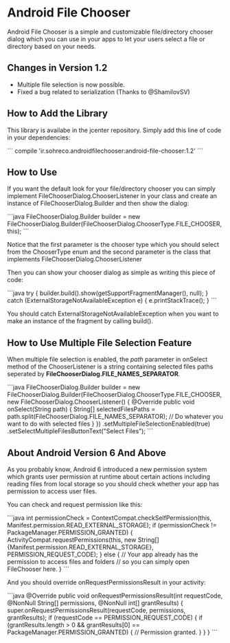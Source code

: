 <h1>Android File Chooser</h1>
<p>Android File Chooser is a simple and customizable file/directory chooser dialog which you can use in your apps to let your users select a file or directory based on your needs.</p>
<h2>Changes in Version 1.2</h2>
<ul>
<li>Multiple file selection is now possible.</li>
<li>Fixed a bug related to serialization (Thanks to @ShamilovSV)</li>
</ul>
<h2>How to Add the Library</h2>
<p>This library is availabe in the jcenter repository. Simply add this line of code in your dependencies:</p>
```
compile 'ir.sohreco.androidfilechooser:android-file-chooser:1.2'
```
<h2>How to Use</h2>
<p>If you want the default look for your file/directory chooser you can simply implement FileChooserDialog.ChooserListener in your class and create an instance of FileChooserDialog.Builder and then show the dialog:</p>
```java
FileChooserDialog.Builder builder = new FileChooserDialog.Builder(FileChooserDialog.ChooserType.FILE_CHOOSER, this);
```
<p>Notice that the first parameter is the chooser type which you should select from the ChooserType enum and the second parameter is the class that implements FileChooserDialog.ChooserListener </p>
<p>Then you can show your chooser dialog as simple as writing this piece of code:</p>
```java
try {
  builder.build().show(getSupportFragmentManager(), null);
} catch (ExternalStorageNotAvailableException e) {
  e.printStackTrace();
}
```
<p>You should catch ExternalStorageNotAvailableException when you want to make an instance of the fragment by calling build().</p>
<h2>How to Use Multiple File Selection Feature</h2>
<p>When multiple file selection is enabled, the <i>path</i> parameter in onSelect method of the ChooserListener is a string containing selected files paths seperated by <b>FileChooserDialog.FILE_NAMES_SEPARATOR</b>.</p>
```java
FileChooserDialog.Builder builder = new FileChooserDialog.Builder(FileChooserDialog.ChooserType.FILE_CHOOSER, new                FileChooserDialog.ChooserListener() {
            @Override
            public void onSelect(String path) {
                String[] selectedFilesPaths = path.split(FileChooserDialog.FILE_NAMES_SEPARATOR);
                // Do whatever you want to do with selected files
            }
        })
                .setMultipleFileSelectionEnabled(true)
                .setSelectMultipleFilesButtonText("Select Files");
```
<h2>About Android Version 6 And Above</h2>
<p>As you probably know, Android 6 introduced a new permission system which grants user permission at runtime about certain actions including reading files from local storage so you should check whether your app has permission to access user files.</p>
<p>You can check and request permission like this:</p>
```java
int permissionCheck = ContextCompat.checkSelfPermission(this, Manifest.permission.READ_EXTERNAL_STORAGE);
if (permissionCheck != PackageManager.PERMISSION_GRANTED) {
    ActivityCompat.requestPermissions(this, new String[]{Manifest.permission.READ_EXTERNAL_STORAGE}, PERMISSION_REQUEST_CODE);
} else {
    // Your app already has the permission to access files and folders
    // so you can simply open FileChooser here.
}
```
<p>And you should override onRequestPermissionsResult in your activity:</p>
```java
@Override
public void onRequestPermissionsResult(int requestCode, @NonNull String[] permissions, @NonNull int[] grantResults) {
    super.onRequestPermissionsResult(requestCode, permissions, grantResults);
    if (requestCode == PERMISSION_REQUEST_CODE) {
        if (grantResults.length > 0 && grantResults[0] == PackageManager.PERMISSION_GRANTED) {
            // Permission granted.
        }
    }
}
```
